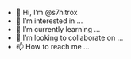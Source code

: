 - 👋 Hi, I’m @s7nitrox
- 👀 I’m interested in ...
- 🌱 I’m currently learning ...
- 💞️ I’m looking to collaborate on ...
- 📫 How to reach me ...

<!---
s7nitrox/s7nitrox is a ✨ special ✨ repository because its `README.md` (this file) appears on your GitHub profile.
You can click the Preview link to take a look at your changes.
--->
